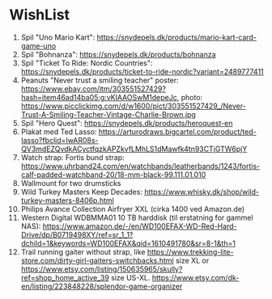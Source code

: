 # WishList
1. Spil "Uno Mario Kart": https://snydepels.dk/products/mario-kart-card-game-uno
2. Spil "Bohnanza": https://snydepels.dk/products/bohnanza
3. Spil "Ticket To Ride: Nordic Countries": https://snydepels.dk/products/ticket-to-ride-nordic?variant=2489777411
5. Peanuts "Never trust a smiling teacher" poster: https://www.ebay.com/itm/303551527429?hash=item46ad14ba05:g:vKIAAOSwM1depeJc, photo: https://www.picclickimg.com/d/w1600/pict/303551527429_/Never-Trust-A-Smiling-Teacher-Vintage-Charlie-Brown.jpg
6. Spil "Hero Quest": https://snydepels.dk/products/heroquest-en
7. Plakat med Ted Lasso: https://arturodraws.bigcartel.com/product/ted-lasso?fbclid=IwAR08s-QV3mdEZQvdkACyctfqzkAPZkvfLMhLS1dMawfk4tn93CTjGTW6pjY
8. Watch strap: Fortis bund strap: https://www.uhrband24.com/en/watchbands/leatherbands/1243/fortis-calf-padded-watchband-20/18-mm-black-99.111.01.010
9. Wallmount for two drumsticks
10. Wild Turkey Masters Keep Decades: https://www.whisky.dk/shop/wild-turkey-masters-8406p.html
11. Philips Avance Collection Airfryer XXL (cirka 1400 ved Amazon.de)
12. Western Digital WDBMMA01 10 TB harddisk (til erstatning for gammel NAS): https://www.amazon.de/-/en/WD100EFAX-WD-Red-Hard-Drive/dp/B0719498XY/ref=sr_1_1?dchild=1&keywords=WD100EFAX&qid=1610491780&sr=8-1&th=1
13. Trail running gaiter without strap, like https://www.trekking-lite-store.com/dirty-girl-gaiters-switchbacks.html size XL or https://www.etsy.com/listing/150635965/skully?ref=shop_home_active_39 size US-XL.
https://www.etsy.com/dk-en/listing/223848228/splendor-game-organizer
